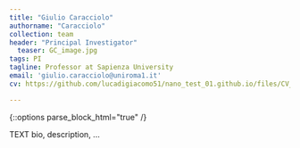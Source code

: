 ```yaml
---
title: "Giulio Caracciolo"
authorname: "Caracciolo"
collection: team
header: "Principal Investigator"
  teaser: GC_image.jpg
tags: PI
tagline: Professor at Sapienza University
email: 'giulio.caracciolo@uniroma1.it'
cv: https://github.com/lucadigiacomo51/nano_test_01.github.io/files/CV_EN_Caracciolo.pdf

---
```


{::options parse_block_html="true" /}

<p align= "justify">

TEXT bio, description, ...
